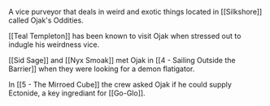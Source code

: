 A vice purveyor that deals in weird and exotic things located in [[Silkshore]] called Ojak's Oddities.

[[Teal Templeton]] has been known to visit Ojak when stressed out to indugle his weirdness vice.

[[Sid Sage]] and [[Nyx Smoak]] met Ojak in [[4 - Sailing Outside the Barrier]] when they were looking for a demon flatigator.

In [[5 - The Mirroed Cube]] the crew asked Ojak if he could supply Ectonide, a key ingrediant for [[Go-Glo]].